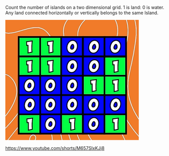 Count the number of islands on a two dimensional grid. 1 is land: 0 is water.
Any land connected horizontally or vertically belongs to the same Island.

![alt text](image.png)

https://www.youtube.com/shorts/M657SIxKJj8